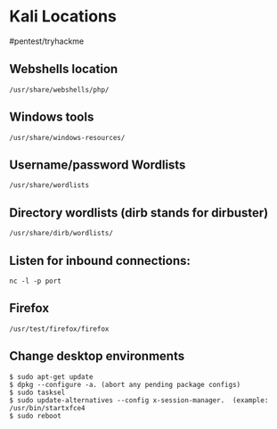 # Kali Locations
#pentest/tryhackme

## Webshells location
`/usr/share/webshells/php/`

## Windows tools
`/usr/share/windows-resources/`

## Username/password Wordlists 
`/usr/share/wordlists`

## Directory wordlists (dirb stands for dirbuster)
`/usr/share/dirb/wordlists/`

## Listen for inbound connections:
`nc -l -p port`

## Firefox
`/usr/test/firefox/firefox`

## Change desktop environments
```
$ sudo apt-get update
$ dpkg --configure -a. (abort any pending package configs)
$ sudo tasksel
$ sudo update-alternatives --config x-session-manager.  (example:  /usr/bin/startxfce4
$ sudo reboot
```